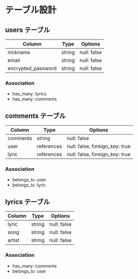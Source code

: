 # テーブル設計

## users テーブル

| Column             | Type   | Options     |
| ------------------ | ------ | ----------- |
| nickname           | string | null: false |
| email              | string | null: false |
| encrypted_password | string | null: false |

### Association

- has_many :lyrics
- has_many :comments

## comments テーブル

| Column   | Type       | Options                        |
| -------- | ---------- | ------------------------------ |
| comments | string     | null: false                    |
| user     | references | null: false, foreign_key: true |
| lyric    | references | null: false, foreign_key: true |

### Association

- belongs_to :user
- belongs_to :lyric

## lyrics テーブル

| Column | Type   | Options     |
| ------ | ------ | ----------- |
| lyric  | string | null: false |
| song   | string | null: false |
| artist | string | null: false |

### Association

- has_many   :comments
- belongs_to :user

